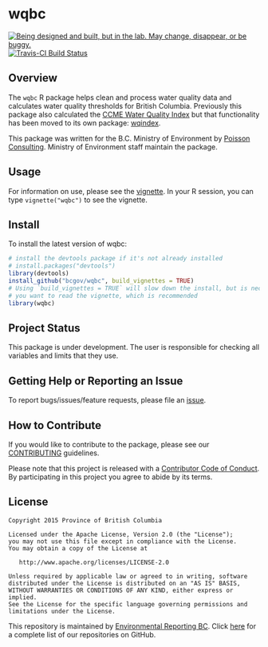 
<!-- README.md is generated from README.Rmd. Please edit that file -->
wqbc
====

<a rel="Exploration" href="https://github.com/BCDevExchange/docs/blob/master/discussion/projectstates.md"><img alt="Being designed and built, but in the lab. May change, disappear, or be buggy." style="border-width:0" src="https://assets.bcdevexchange.org/images/badges/exploration.svg" title="Being designed and built, but in the lab. May change, disappear, or be buggy." /></a>[![Travis-CI Build Status](https://travis-ci.org/bcgov/wqbc.svg?branch=master)](https://travis-ci.org/bcgov/wqbc)

Overview
--------

The `wqbc` R package helps clean and process water quality data and calculates water quality thresholds for British Columbia. Previously this package also calculated the [CCME Water Quality Index](http://www.ccme.ca/en/resources/canadian_environmental_quality_guidelines/index.html) but that functionality has been moved to its own package: [wqindex](https://github.com/bcgov/wqindex).

This package was written for the B.C. Ministry of Environment by [Poisson Consulting](http://www.poissonconsulting.ca/). Ministry of Environment staff maintain the package.

Usage
-----

For information on use, please see the [vignette](https://htmlpreview.github.com/?https://github.com/bcgov/wqbc/master/inst/doc/wqbc.html). In your R session, you can type `vignette("wqbc")` to see the vignette.

Install
-------

To install the latest version of wqbc:

``` r
# install the devtools package if it's not already installed
# install.packages("devtools")
library(devtools)
install_github("bcgov/wqbc", build_vignettes = TRUE)
# Using `build_vignettes = TRUE` will slow down the install, but is necessary if 
# you want to read the vignette, which is recommended
library(wqbc)
```

Project Status
--------------

This package is under development. The user is responsible for checking all variables and limits that they use.

Getting Help or Reporting an Issue
----------------------------------

To report bugs/issues/feature requests, please file an [issue](https://github.com/bcgov/wqbc/issues/).

How to Contribute
-----------------

If you would like to contribute to the package, please see our [CONTRIBUTING](CONTRIBUTING.md) guidelines.

Please note that this project is released with a [Contributor Code of Conduct](CODE_OF_CONDUCT.md). By participating in this project you agree to abide by its terms.

License
-------

    Copyright 2015 Province of British Columbia

    Licensed under the Apache License, Version 2.0 (the "License");
    you may not use this file except in compliance with the License.
    You may obtain a copy of the License at 

       http://www.apache.org/licenses/LICENSE-2.0

    Unless required by applicable law or agreed to in writing, software
    distributed under the License is distributed on an "AS IS" BASIS,
    WITHOUT WARRANTIES OR CONDITIONS OF ANY KIND, either express or implied.
    See the License for the specific language governing permissions and
    limitations under the License.

This repository is maintained by [Environmental Reporting BC](http://www2.gov.bc.ca/gov/content?id=FF80E0B985F245CEA62808414D78C41B). Click [here](https://github.com/bcgov/EnvReportBC-RepoList) for a complete list of our repositories on GitHub.
